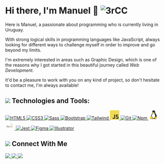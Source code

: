 # Hi there, I'm Manuel :wave: ![3rCC](https://user-images.githubusercontent.com/61896414/189247818-2e690bb5-5bed-4e01-8149-12ecf2f97283.gif)


Here is Manuel, a passionate about programming who is currently living in Uruguay.

With strong logical skills in programming languages like JavaScript, always looking for different ways to challenge myself in order to improve and go beyond my limits.

I'm extremely interested in areas such as Graphic Design, which is one of the reasons why I got started in this beautiful journey called *Web Development*.

It'd be a pleasure to work with you on any kind of project, so don't hesitate to contact me, I'm always available!

## <img src="https://user-images.githubusercontent.com/61896414/189248148-d7ba4013-600a-4571-8adf-a45438da36ad.gif" width="35" /> Technologies and Tools:

<p align="left"><a href="https://manu-developer.github.io/Portfolio/" target="_blank" rel="noreferrer"> <img src="https://user-images.githubusercontent.com/61896414/184428860-4face69a-8dd8-4c53-9f1e-8d29b597e9ec.svg" alt="HTML5" width="30"/> </a><a href="https://manu-developer.github.io/Portfolio/" target="_blank" rel="noreferrer"> <img src="https://user-images.githubusercontent.com/61896414/184428885-1e7eccdd-ebfd-4d4f-a76a-2ea61015a7df.svg" alt="CSS3" width="30"/> </a><a href="https://manu-developer.github.io/Portfolio/" target="_blank" rel="noreferrer"> <img src="https://user-images.githubusercontent.com/61896414/177214421-d140ea2a-10f4-4794-bdd4-2ef4b49fb36a.svg" alt="Sass" width="30"/> </a><a href="https://manu-developer.github.io/Portfolio/" target="_blank" rel="noreferrer"> <img src="https://user-images.githubusercontent.com/61896414/184504340-85aaff91-7e8e-4e62-ab34-de91dbebdde2.svg" alt="Bootstrap" width="30"/> </a><a href="https://manu-developer.github.io/Portfolio/" target="_blank" rel="noreferrer"> <img src="https://user-images.githubusercontent.com/61896414/184408795-75ccb527-6986-4b6a-983c-814ca46ea7b7.svg" alt="Tailwind" width="30"/> </a><a href="https://manu-developer.github.io/Portfolio/" target="_blank" rel="noreferrer"> <img src="https://raw.githubusercontent.com/github/explore/80688e429a7d4ef2fca1e82350fe8e3517d3494d/topics/javascript/javascript.png" alt="JavaScript" width="30"/> </a><a href="https://manu-developer.github.io/Portfolio/" target="_blank" rel="noreferrer"> <img src="https://user-images.githubusercontent.com/61896414/184429180-6a7e76e3-d106-4ccb-87ef-d2ff26687274.svg" alt="Git" width="30"/> </a><a href="https://manu-developer.github.io/Portfolio/" target="_blank" rel="noreferrer"> <img src="https://user-images.githubusercontent.com/61896414/184428397-f093e2fa-8f90-44f7-950f-950685b7b67a.svg" alt="Npm" width="30"/> </a><a href="https://manu-developer.github.io/Portfolio/" target="_blank" rel="noreferrer"> <img src="https://raw.githubusercontent.com/devicons/devicon/master/icons/linux/linux-original.svg" alt="Linux" width="30"/> </a><a href="https://manu-developer.github.io/Portfolio/" target="_blank" rel="noreferrer"><img src="https://raw.githubusercontent.com/github/explore/80688e429a7d4ef2fca1e82350fe8e3517d3494d/topics/mysql/mysql.png" alt="MySQL" width="30"/> </a><a href="https://manu-developer.github.io/Portfolio/" target="_blank" rel="noreferrer"> <img src="https://user-images.githubusercontent.com/61896414/177214116-4c13b863-c4dd-4afb-897e-1c692e7f8ae3.svg" alt="Jest" width="30"/> </a><a href="https://manu-developer.github.io/Portfolio/" target="_blank" rel="noreferrer"> <img src="https://user-images.githubusercontent.com/61896414/184428998-de3ac665-9168-425d-972d-be349a32eb42.svg" alt="Figma" width="30"/> </a><a href="https://manu-developer.github.io/Portfolio/" target="_blank" rel="noreferrer"> <img src="https://user-images.githubusercontent.com/61896414/184429057-153f40c0-6868-4c75-8dc6-18c423b9b427.svg" alt="Illustrator" width="30"/> </a></p>

## <img src="https://user-images.githubusercontent.com/61896414/189247457-f90b083f-ebca-4d20-9a74-ff3b385df6ac.gif" width="40" /> Connect With Me

  <a href = "mailto:manuelmuniz.uy@gmail.com">
    <img src="https://img.shields.io/badge/Gmail-D14836?style=for-the-badge&logo=gmail&logoColor=white" target="_blank">
  </a>
  
   <a href="https://www.linkedin.com/in/manuel-muniz/?locale=en_US" target="_blank">
   <img src="https://img.shields.io/badge/LinkedIn-0077B5?style=for-the-badge&logo=linkedin&logoColor=white" target="_blank">
  </a> 
  
  <a href="https://www.instagram.com/manuel_muniz03/?hl=es" target="_blank">
    <img src="https://img.shields.io/badge/Instagram-E4405F?style=for-the-badge&logo=instagram&logoColor=white" target="_blank">
  </a>

[website]: https://manu-developer.github.io/Portfolio/
[instagram]: https://www.instagram.com/manuel_muniz03/?hl=es-la
[linkedin]: https://www.linkedin.com/in/manuel-muniz/?locale=en_US

